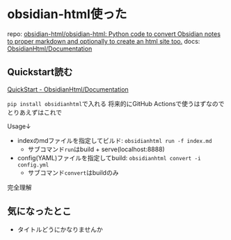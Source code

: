 # obsidian-html使った

repo: [obsidian-html/obsidian-html: Python code to convert Obsidian notes to proper markdown and optionally to create an html site too.](https://github.com/obsidian-html/obsidian-html)
docs: [ObsidianHtml/Documentation](https://obsidian-html.github.io/index.html)

## Quickstart読む

[QuickStart - ObsidianHtml/Documentation](https://obsidian-html.github.io/instructions/quickstart.html)

`pip install obsidianhtml`で入れる
将来的にGitHub Actionsで使うはずなのでとりあえずはこれで

Usage↓

- indexのmdファイルを指定してビルド: `obsidianhtml run -f index.md`
	- サブコマンド`run`はbuild + serve(localhost:8888)
- config(YAML)ファイルを指定してbuild: `obsidianhtml convert -i config.yml`
	- サブコマンド`convert`はbuildのみ

完全理解

## 気になったとこ

- タイトルどうにかなりませんか
